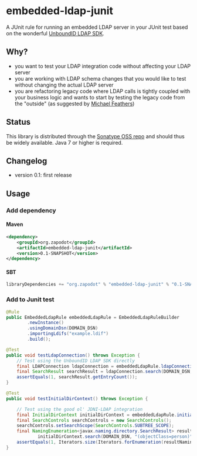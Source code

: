 # embedded-ldap-junit
A JUnit rule for running an embedded LDAP server in your JUnit test based on the wonderful [UnboundID LDAP SDK](https://www.ldap.com/unboundid-ldap-sdk-for-java).

## Why?
* you want to test your LDAP integration code without affecting your LDAP server
* you are working with LDAP schema changes that you would like to test without changing the actual LDAP server
* you are refactoring legacy code where LDAP calls is tightly coupled with your business logic and wants to start by testing the legacy code from the "outside" (as suggested by [Michael Feathers](http://www.informit.com/store/working-effectively-with-legacy-code-9780131177055?aid=15d186bd-1678-45e9-8ad3-fe53713e811b))

## Status
This library is distributed through the [Sonatype OSS repo](https://oss.sonatype.org/) and should thus be widely available.
Java 7 or higher is required.

## Changelog
* version 0.1: first release

## Usage

### Add dependency
#### Maven
```xml
<dependency>
    <groupId>org.zapodot</groupId>
    <artifactId>embedded-ldap-junit</artifactId>
    <version>0.1-SNAPSHOT</version>
</dependency>
```

#### SBT
```scala
libraryDependencies += "org.zapodot" % "embedded-ldap-junit" % "0.1-SNAPSHOT"
```

### Add to Junit test
```java
@Rule
public EmbeddedLdapRule embeddedLdapRule = EmbeddedLdapRuleBuilder
        .newInstance()
        .usingDomainDsn(DOMAIN_DSN)
        .importingLdifs("example.ldif")
        .build();

@Test
public void testLdapConnection() throws Exception {
    // Test using the UnboundID LDAP SDK directly
    final LDAPConnection ldapConnection = embeddedLdapRule.ldapConnection();
    final SearchResult searchResult = ldapConnection.search(DOMAIN_DSN, SearchScope.SUB, "(objectClass=person)");
    assertEquals(1, searchResult.getEntryCount());
}

@Test
public void testInitialDirContext() throws Exception {

    // Test using the good ol' JDNI-LDAP integration
    final InitialDirContext initialDirContext = embeddedLdapRule.initialDirContext();
    final SearchControls searchControls = new SearchControls();
    searchControls.setSearchScope(SearchControls.SUBTREE_SCOPE);
    final NamingEnumeration<javax.naming.directory.SearchResult> resultNamingEnumeration =
            initialDirContext.search(DOMAIN_DSN, "(objectClass=person)", searchControls);
    assertEquals(1, Iterators.size(Iterators.forEnumeration(resultNamingEnumeration)));
}
```

